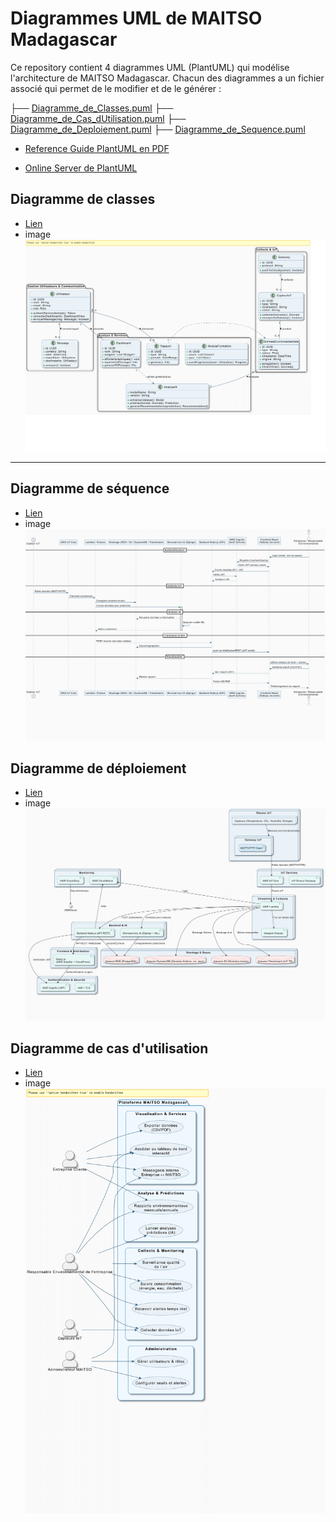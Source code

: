 # Diagrammes UML de MAITSO Madagascar

Ce repository contient 4 diagrammes UML (PlantUML) qui modélise l'architecture de MAITSO Madagascar. Chacun des diagrammes a un fichier associé qui permet de le modifier et de le générer :


├── [Diagramme_de_Classes.puml](Diagramme_de_Classes.puml)
├── [Diagramme_de_Cas_dUtilisation.puml](Diagramme_de_Cas_dUtilisation.puml)
├── [Diagramme_de_Deploiement.puml](Diagramme_de_Deploiement.puml)
├── [Diagramme_de_Sequence.puml](Diagramme_de_Sequence.puml)

* [Reference Guide PlantUML en PDF](/PlantUML_Language_Reference_Guide_fr.pdf)

* [Online Server de PlantUML](https://www.plantuml.com/plantuml/uml)


## Diagramme de classes

* [Lien](https://www.plantuml.com/plantuml/svg/ZLNlRYCr4F--Js452VQ4hjnLIA0LL9TBBrKb2YLDZmy8dIRhoSQgrxCtjXC2kkT1F4TVZFMkirg7vjJaGpp_VxyPU_B6Ec3dQorc6gn5--5cUhsy--N3L6x1b2YphyIFxKVSkRr6KMbQWUuqcNrGfW66MgoWVAYOl94pqiJYY_aqV4SUPKWk_iw4U7li-suwFvz_7op44ZbgNx_zTlxTUQkTCjCkLNuQ9RORaBHJfXAEFOuCNOcIs22ByrSZmmQCtB5o3erOWxQO7IZUjj2WGjlJQtf9JAxGEaL6t3kbbGM7dgtuKioehhrH9GJZ972BB4T-dLQ8hvKinFtzzMKl6QgBjf_SekuLM8FIgOf9Oo4MfB6NmRiD6gVM2Zal6MKGGDiNXLZI0vhUgoHZlNR8bs0tAmAMUUim2EyLxc95iwKzyWrQ2nNcjQqA4OKsO4Ma4KBEJzb0AvgFAGs57HgVSf3WC5Htk5Grni9_DYXLw4qnRbGC29qsu40n9kO4T7w4iCKup6f6McFfi9tFDIt7Kvb14pArsgSPk7s3ANnD9NG059dKOXquxr9T6Ilp9Hc3Q0FA_fY0d_ehSBY3VNwYpp7edTag3gSQZGEDpmMz1TtrTgu9N7HIDLe7TNCy2s9LANEK00rZfQpZjD6TRQrqf-z_xS3mzpzI2f7YqvWR9aSbwRHiu-rcIJDDNkPXckW-C-Mf0RstOSXto5jLeXrFEbglfuVwDKdKFqDzt2fa-x_Hed4CoY3d4XpO3iPDY3-0HwaOSzdnFl1lVMw3eNIAOgigDCZ82oofhi5822QRDuDR6zCRCHgFcpYyscSkaPsI5JfRY9-KTJ_yraaNlGdMQrLkaAyOcetwwFlRkIKbXqT9x91dT-zp1jFjWBdIc52vlPodnWJj0fgGuxdNj45M9EDsM8IiIQtygHfX3bxZdBZk6dPg4ta-D64Mph477xtwAwf_ROzHQxtQgbkcYj66ov1xY-bc2hEDziCzZ7yN2zJzL3in6yM8oUk9UFbIJ5wTdPd9i3aB4PQ0mcyO7_yXvSJ5wQ3H-0jnMEjfGFGSnHo6K0Y9uTA5W6oq-98AfnPD8HecwJjuyI4V1Ouo5YBklL3gHC81PaWpUfs5WFuSGWUsmUVix2Bnynrf57d3Z__6zsDVP97k47AYVfQzGIDzhRF_0000)
* image ![Diagramme de classes](images/d_classe/d_classe-1.png)

---

## Diagramme de séquence

* [Lien](https://www.plantuml.com/plantuml/svg/TPFhRkD45CU_prCS5GbImH9jGSiA2RHkBalPb8ROQh-iL4tiKsUszeoPIxOLGk8rU8E6r_2Ry2ISiMVJSI2j5DcUt_zSpldF6sEvjgwk8CNV7CeSRo-JYoozkasStR0lu0VwWzG-LjWzCdClPCCrhs7Dy_jIAoUBYQgKXi_cYV-F21D2mkyC8D5QVGpao_Dlvz-TqSU5kCE5a7YkT87wwEbXfbaoFvk_9c99nOjSD5pQ_myH0qUZdAk7WVfizlhLv6KuE5HDNv7Egz8DBzH78KkmsY7xWp6KLjX7E9dmngBJSA6o4-26HYkDqgnvhWLEaflKdyD4QVIGV_7FGsh1wtN1OGplX4GZJ4Vs7uTWQbL-pqk4qMgQ4fz-Gp_JHybhDJsdnqpKQAn6NfzsCOZNX0-3N8fSAuDwAtA4YmH6qmzSbgfJqFiGzeD1MS0lgi2lFnWO9SkBdWmd_-rteaefh7elHzvSaFQPUb4u6uhcMadhawoGvvPq6LzNo1qK26lQM2_zH35Yb8QJcQH66oqCmfYKfb7IUDrxEPDRGR346gNbLQT-fXaZg_lA_1xlHCwjK1B8yr705p_kqy7ti52ba332celgAwYLzOKrt1WyPNkC9A4vKgpeIhH_MuJYdp__uWUvs2VknJ1DfcYUyFDD1YEUvsZChVLVXZd2r0cdBfL0q26L0TeCVEdrB433cgxRdQOQq1Dn2L78Qrw9ef_7rJi_9v9N5UOMlM_zZ7gF-y31oAHQkdKbg5MQUBj3iiZbhras_YdBbgSiK2G8VlPzQYvDZHRQtRPzwhV4mYbnmRDTXnfBOQoEWg-reruZd0mSPX5HZN8Q6jtk2f7xTlgTIruz6lGAweJJmPPR_yheoo3ngjtbhccVuiIvty63TKW3CQHupltWQGfKgw9zgX0k5zrntF8AxM551SOL-FfeBi9squ3F_JAfoj3dSF7BgpI3CMu9f67l2xHUxfzEe_r7JIreZqxZc9TKHTbjEG9Z8pRER60hEDpWEbL4sF5gHZb7tflRtaRjxhGh-beOHwun-riKcJMwT1GrkQCBi46mmyjDbkKLQelc-0MSOiqbyVZGA6rXD4clnylf_DZDU3lpymairNna86_RdUnsh7dZsMTgc7rEPGlK4B96IGzRpDfTHMROS5tsUopSFZXxGn9NL-nV)
* image ![Diagramme de séquence](images/d_sequence/d_sequence-1.png)

## Diagramme de déploiement

* [Lien](https://www.plantuml.com/plantuml/svg/TPHTSjis4CUVorFik3EjFBNhHcqIDzDsGejMebIA7PDJltGc0v5h6J49QF1XH-tu9MyvYiwXc_GaNO22I4go_I1YzxUx_mMmUAqDKyPM9IGuB-MYGc4-Jk9HbbvyZ8jx9d8iek_XT_g3r2nAz9-HlkDYpXIhOChokvcILXG3MKe5tmvZzzyYX2mG_eq0phRHytZO7vuwZrG5ghNrsTalmvVzwB6LWYJo6vQR_McI5vJewJIjF0KpRChq4tA6oNboFjZEysk_VzP_rf6Josek1GhpH5kdmzFXynqzprx6BvvtykXRLiW7BcPWbCMMmsVBfHAeeFzJ50vW93COimMg-X3ynXvShPOQcNNE0s3Q_Rv7yo3LdLTNGmCsDsYLXbw6rNorLCnOXKSmkFZlovSZU6ihNd2pMXx1wYiLdN4yzCbI55eglSdpXXbyO8jDiR1sbQ0vfeF9XomxUPjbbp0eEGhZOMUibqG_He-XBsAaBTgTXNAkuHJLFSzHX-R2kgxPEek3-3fr00oama2xxstECGcw945_e6lhskX5RgIaHY6ht5bz1mFAPKrTOsDV6_VB6hDgMZ0VK7_kG1NxHmhuamlKtFSQlhTboFoEpP1Kd36DDKb6HRRah2xUNFEGzYf9eNSfjPafJ3-CwxCbutuwunLgtnRqt5vbgGzesVV7fJz3Bv52h9QeOQgiGUq3oH5ziqCd2y4gIPgRc1kUtt9K-WZmyojufwMeumFQtGetToWAsebHxB6rOHJlda5WtrFaZvze3EBB4LoTfzbXEt8xQi9p9NLztwW8AVt4n4p23p1Pxs5j6CLTPR4rjvI0Kp_CS2b8OhfQvbQv4VDnZaZHMnRxRyn0pWGt4dhlhckHmR9pc-C92Sh6gOTeHPzTEKCbXQbtAk7QA3wrJfNdWyzjpAwGAwHffltwM_ISfhYQb_ncGUNynFhOmqwQRk69T88L3OU7ckN-bdtIQsRoMuytottm6yjKaLZZPxTPrGB2mtA5fJy0xPVH-ZM3u-C_mkJ3AvYWjWereBZdr8R0Yegm4dKK6EB3MqByfPsM7A48jxQtUUpImoXWBgIUT8eulwUCsgM8QfjpX_ac_x2qdway6Apc6XHbBLiWZGynOV3zOBMzOJZQJ1Ya5jUUQY9NIyLH-ueajoonmuPneMOlqWnMo_lLijwN3XPkFt6R6PvBgu09LYuqHb4W7EvV8TeCeN3chg7F1tDgj-2vFwKer6teCUR6AZnPVSqLTryT9bmx0iD0mmbSupIL19d8-mCS9ehOxVdiZUMCYyEGUml_YpQhOMaUewYvc_3RyN5pqfH7RplNIODtSrLz5RhA7YTlyqISn2KgWpgANbEWhSheVm00)
* image ![Diagramme de déploiement](images/d_deploiement/d_deploiement-1.png)

## Diagramme de cas d'utilisation

* [Lien](https://www.plantuml.com/plantuml/svg/TLHHZjj63FtNAOWjaAH0WYIBeirFYoZEkZ1GeujrcYy31LUYvK5679KSsRie5kXNJz2Vtg3-xmryavoaex77ArcfRK3M8_dq-8RKM_KelgrjzXI-3nzO-7jBKErtlDy9sWXc-ibmWu8rt6BngHBNSZbnrWbyDSsxRoy32-_am89RKbTJBwXhBDtMS0LUsduWKXPEc0GkN_K2Q-HoAyPxObYXrNvH4yHWHV1x1l1k9EpLzCrqsaMSb2H7zFBgpRUJrzb3ZwLLAb3_X-KgdrvEtvopl7xtpVIxou3c8cux00DrPcdbmJiGKwqzb4QeyCPnbZpE2q-jA3HYk30DjdS7cwDrS775NYZ4b61Y3R6d2q25HpWbtf0sZXLlBONeneXZfZeKe8MIm3wbKqbawF93NYhFozgmKI_OoO5vFlkm-3acnaXAcs1pa3jp7sBq29pQMToht_zJqw69T2WNrpRmhfpKTAI6EPPOeHOe5z7jyEkiGQvio0yssd17y0JcZertOhWw9CBfa4vP0gNZCAFqgEkNoQ_7wB1aqPgD41IErTKrTaUnv6TXmaagGy-1i7qEvNvNhCdhrubg6gZSzfn9DcIiHIu8VclH6h_VBRdp-lCVVwEHL9mR6LRUK44RPmJGadXIy5Gt2X8QiAUYBXJA7hAXCJcZlTVEb-kGNveuJ3fovgTEbG0UidN9JShUaCApMNvgRPQVYSEcSU8LQ314xTsImnzjoUfBPEwkYUA66lT5iH-DThvej3b8Nf1iJ45ZkNbH17cTu1PyDyBXMXBSEYcNRDYJO92-IWzyZxg-TIZbaENgBkZeJqCusSdYuylhzzDJkuUSOTsSLB4YCGJnMKnBxktTvp__wkz389bhDUwslqB6yQZ77_Sx8O7Mc-X8tA8d8Fj_BPsSZ1JdCyuhKxLTgL9hh0BvD3YfBEOS93qylbXKNM6Y5er8TjnLUF7YX_v-PBrUGsXey2YM71m7RkZBWMXNTdpVd3ry2AT5EqTp8oF8aeogP_aGIPeIEculYuudFDuCe6Jj2Klzl2Kkszh-1m00)
* image![Diagramme de cas d'utilisation](images/d_cas_d_utilisation/d_cas_d_utilisation-1.png)
